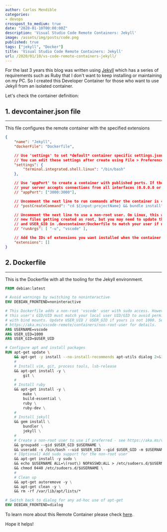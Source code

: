 ```yaml
---
author: Carlos Mendible
categories:
- devops
crosspost_to_medium: true
date: "2020-01-10T00:00:00Z"
description: 'Visual Studio Code Remote Containers: Jekyll'
image: /assets/img/posts/code.png
published: true
tags: ["jekyll", "Docker"]
title: 'Visual Studio Code Remote Containers: Jekyll'
url: /2020/01/10/vs-code-remote-containers-jekyll/
---
```


For the last 3 years this blog was written using [Jekyll](https://jekyllrb.com/docs/installation/) which has a series of requirements such as Ruby that I don't want to keep installing or maintaining on my PC. So I created this Developer Container for those who want to use Jekyll from an isolated container.

Let's check the container definition:

## 1. devcontainer.json file
---

This file configures the remote container with the specified extensions

``` json
{
	"name": "Jekyll",
	"dockerFile": "Dockerfile",

	// Use 'settings' to set *default* container specific settings.json values on container create. 
	// You can edit these settings after create using File > Preferences > Settings > Remote.
	"settings": { 
		"terminal.integrated.shell.linux": "/bin/bash"
	},

	// Use 'appPort' to create a container with published ports. If the port isn't working, be sure
	// your server accepts connections from all interfaces (0.0.0.0 or '*'), not just localhost.
	// "appPort": ["3000:3000"],

	// Uncomment the next line to run commands after the container is created.
	// "postCreateCommand": "cd ${input:projectName} && bundle install",

	// Uncomment the next line to use a non-root user. On Linux, this will prevent
	// new files getting created as root, but you may need to update the USER_UID
	// and USER_GID in .devcontainer/Dockerfile to match your user if not 1000.
	// "runArgs": [ "-u", "vscode" ],

	// Add the IDs of extensions you want installed when the container is created in the array below.
	"extensions": []
}
```

## 2. Dockerfile
---

This is the Dockerfile with all the tooling for the Jekyll environment.

``` Dockerfile
FROM debian:latest

# Avoid warnings by switching to noninteractive
ENV DEBIAN_FRONTEND=noninteractive

# This Dockerfile adds a non-root 'vscode' user with sudo access. However, for Linux,
# this user's GID/UID must match your local user UID/GID to avoid permission issues
# with bind mounts. Update USER_UID / USER_GID if yours is not 1000. See
# https://aka.ms/vscode-remote/containers/non-root-user for details.
ARG USERNAME=vscode
ARG USER_UID=1000
ARG USER_GID=$USER_UID

# Configure apt and install packages
RUN apt-get update \
    && apt-get -y install --no-install-recommends apt-utils dialog 2>&1 \
    #
    # Install vim, git, process tools, lsb-release
    && apt-get install -y \
        git \
    #
    # Install ruby
    && apt-get install -y \
        make \
		build-essential \
		ruby \
        ruby-dev \
    #
    # Install jekyll
    && gem install \
        bundler \
        jekyll \
    #
    # Create a non-root user to use if preferred - see https://aka.ms/vscode-remote/containers/non-root-user.
    && groupadd --gid $USER_GID $USERNAME \
    && useradd -s /bin/bash --uid $USER_UID --gid $USER_GID -m $USERNAME \
    # [Optional] Add sudo support for the non-root user
    && apt-get install -y sudo \
    && echo $USERNAME ALL=\(root\) NOPASSWD:ALL > /etc/sudoers.d/$USERNAME\
    && chmod 0440 /etc/sudoers.d/$USERNAME \
    #
    # Clean up
    && apt-get autoremove -y \
    && apt-get clean -y \
    && rm -rf /var/lib/apt/lists/*

# Switch back to dialog for any ad-hoc use of apt-get
ENV DEBIAN_FRONTEND=dialog

```

To learn more about this Remote Container please check [here](https://github.com/microsoft/vscode-dev-containers/tree/master/containers/azure-blockchainhttps://github.com/microsoft/vscode-dev-containers/tree/master/containers/jekyll).

Hope it helps!
